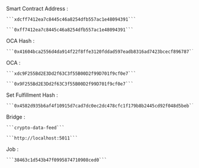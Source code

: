 Smart Contract Address : 

    ```xdcff7412ea7c8445c46a8254dfb557ac1e48094391```

    ```0xff7412ea7c8445c46a8254dfb557ac1e48094391```

OCA Hash :

    ```0x41604bca2556d4da914f22f8ffe3120fddad597eadb8316ad7423bcecf896787```

OCA :

    ```xdc9F255Bd2E3Dd2f63C3f55B00D2f99D701f9cf0e7```
    
    ```0x9F255Bd2E3Dd2f63C3f55B00D2f99D701f9cf0e7```

Set Fulfillment Hash :

    ```0x4582d935b6af4f10915d7cad7dc0ec2dc478cfc1f179b8b2445cd92f048d5beb```

Bridge :

    ```crypto-data-feed```

    ```http://localhost:5011```

Job :

    ```38463c1d543b47f0995874710908ced0```